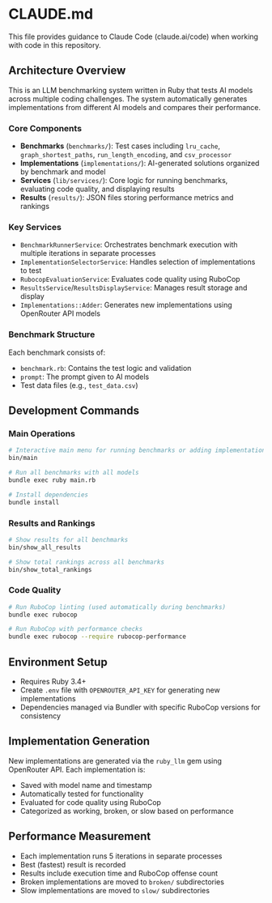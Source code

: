 # CLAUDE.md

This file provides guidance to Claude Code (claude.ai/code) when working with code in this repository.

## Architecture Overview

This is an LLM benchmarking system written in Ruby that tests AI models across multiple coding challenges. The system automatically generates implementations from different AI models and compares their performance.

### Core Components

- **Benchmarks** (`benchmarks/`): Test cases including `lru_cache`, `graph_shortest_paths`, `run_length_encoding`, and `csv_processor`
- **Implementations** (`implementations/`): AI-generated solutions organized by benchmark and model
- **Services** (`lib/services/`): Core logic for running benchmarks, evaluating code quality, and displaying results
- **Results** (`results/`): JSON files storing performance metrics and rankings

### Key Services

- `BenchmarkRunnerService`: Orchestrates benchmark execution with multiple iterations in separate processes
- `ImplementationSelectorService`: Handles selection of implementations to test
- `RubocopEvaluationService`: Evaluates code quality using RuboCop
- `ResultsService`/`ResultsDisplayService`: Manages result storage and display
- `Implementations::Adder`: Generates new implementations using OpenRouter API models

### Benchmark Structure 

Each benchmark consists of:
- `benchmark.rb`: Contains the test logic and validation
- `prompt`: The prompt given to AI models
- Test data files (e.g., `test_data.csv`)

## Development Commands

### Main Operations
```bash
# Interactive main menu for running benchmarks or adding implementations
bin/main

# Run all benchmarks with all models
bundle exec ruby main.rb

# Install dependencies
bundle install
```

### Results and Rankings
```bash
# Show results for all benchmarks
bin/show_all_results

# Show total rankings across all benchmarks
bin/show_total_rankings
```

### Code Quality
```bash
# Run RuboCop linting (used automatically during benchmarks)
bundle exec rubocop

# Run RuboCop with performance checks
bundle exec rubocop --require rubocop-performance
```

## Environment Setup

- Requires Ruby 3.4+
- Create `.env` file with `OPENROUTER_API_KEY` for generating new implementations
- Dependencies managed via Bundler with specific RuboCop versions for consistency

## Implementation Generation

New implementations are generated via the `ruby_llm` gem using OpenRouter API. Each implementation is:
- Saved with model name and timestamp
- Automatically tested for functionality
- Evaluated for code quality using RuboCop
- Categorized as working, broken, or slow based on performance

## Performance Measurement

- Each implementation runs 5 iterations in separate processes
- Best (fastest) result is recorded
- Results include execution time and RuboCop offense count
- Broken implementations are moved to `broken/` subdirectories
- Slow implementations are moved to `slow/` subdirectories